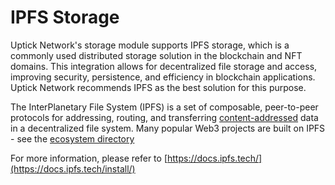 # IPFS Storage

Uptick Network's storage module supports IPFS storage, which is a commonly used distributed storage solution in the blockchain and NFT domains. This integration allows for decentralized file storage and access, improving security, persistence, and efficiency in blockchain applications. Uptick Network recommends IPFS as the best solution for this purpose.

The InterPlanetary File System (IPFS) is a set of composable, peer-to-peer protocols for addressing, routing, and transferring [content-addressed](https://docs.ipfs.tech/concepts/glossary/#content-addressing) data in a decentralized file system. Many popular Web3 projects are built on IPFS - see the [ecosystem directory](https://ecosystem.ipfs.tech)

For more information, please refer to [https://docs.ipfs.tech/](https://docs.ipfs.tech/install/)



